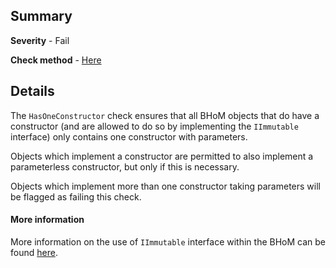 ## Summary

**Severity** - Fail

**Check method** - [Here](https://github.com/BHoM/Test_Toolkit/blob/master/CodeComplianceTest_Engine/Query/Checks/HasOneConstructor.cs)

## Details

The `HasOneConstructor` check ensures that all BHoM objects that do have a constructor (and are allowed to do so by implementing the `IImmutable` interface) only contains one constructor with parameters.

Objects which implement a constructor are permitted to also implement a parameterless constructor, but only if this is necessary.

Objects which implement more than one constructor taking parameters will be flagged as failing this check.

#### More information

More information on the use of `IImmutable` interface within the BHoM can be found [here](/documentation/The-IImmutable-interface).